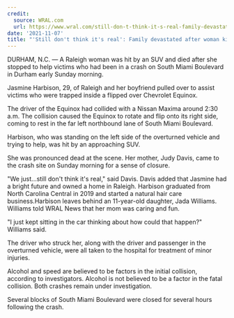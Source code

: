 ```yaml
---
credit:
  source: WRAL.com
  url: https://www.wral.com/still-don-t-think-it-s-real-family-devastated-after-woman-killed-helping-crash-victims-in-durham/19967523/
date: '2021-11-07'
title: "'Still don't think it's real': Family devastated after woman killed helping crash victims in Durham"
---
```

DURHAM, N.C. — A Raleigh woman was hit by an SUV and died after she stopped to help victims who had been in a crash on South Miami Boulevard in Durham early Sunday morning.

Jasmine Harbison, 29, of Raleigh and her boyfriend pulled over to assist victims who were trapped inside a flipped over Chevrolet Equinox.

The driver of the Equinox had collided with a Nissan Maxima around 2:30 a.m. The collision caused the Equinox to rotate and flip onto its right side, coming to rest in the far left northbound lane of South Miami Boulevard.

Harbison, who was standing on the left side of the overturned vehicle and trying to help, was hit by an approaching SUV.

She was pronounced dead at the scene. Her mother, Judy Davis, came to the crash site on Sunday morning for a sense of closure.

"We just...still don't think it's real," said Davis. Davis added that Jasmine had a bright future and owned a home in Raleigh. Harbison graduated from North Carolina Central in 2019 and started a natural hair care business.Harbison leaves behind an 11-year-old daughter, Jada Williams. Williams told WRAL News that her mom was caring and fun.

"I just kept sitting in the car thinking about how could that happen?" Williams said.

The driver who struck her, along with the driver and passenger in the overturned vehicle, were all taken to the hospital for treatment of minor injuries.

Alcohol and speed are believed to be factors in the initial collision, according to investigators. Alcohol is not believed to be a factor in the fatal collision. Both crashes remain under investigation.

Several blocks of South Miami Boulevard were closed for several hours following the crash.
